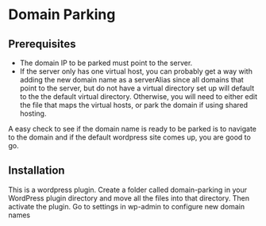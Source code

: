 # Domain Parking

## Prerequisites
* The domain IP to be parked must point to the server.
* If the server only has one virtual host, you can probably get a way with adding the new domain name as a serverAlias since all domains that point to the server, but do not have a virtual directory set up will default to the the default virtual directory. Otherwise, you will need to either edit the file that maps the virtual hosts, or park the domain if using shared hosting.

A easy check to see if the domain name is ready to be parked is to navigate to the domain and if the default wordpress site comes up, you are good to go.

## Installation

This is a wordpress plugin. Create a folder called domain-parking in your WordPress plugin directory and move all the files into that directory. Then activate the plugin. Go to settings in wp-admin to configure new domain names

